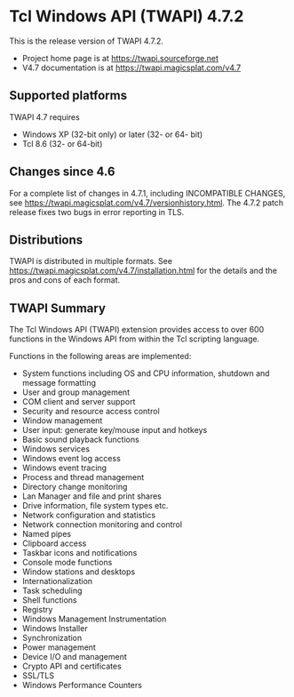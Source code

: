 # Tcl Windows API (TWAPI) 4.7.2

This is the release version of TWAPI 4.7.2.

  * Project home page is at https://twapi.sourceforge.net
  * V4.7 documentation is at https://twapi.magicsplat.com/v4.7

## Supported platforms

TWAPI 4.7 requires

  * Windows XP (32-bit only) or later (32- or 64- bit)
  * Tcl 8.6 (32- or 64-bit)

## Changes since 4.6

For a complete list of changes in 4.7.1, including INCOMPATIBLE CHANGES, see
https://twapi.magicsplat.com/v4.7/versionhistory.html. The 4.7.2 patch release
fixes two bugs in error reporting in TLS.

## Distributions

TWAPI is distributed in multiple formats.
See https://twapi.magicsplat.com/v4.7/installation.html for the details
and the pros and cons of each format.

## TWAPI Summary

The Tcl Windows API (TWAPI) extension provides
access to over 600 functions in the Windows API
from within the Tcl scripting language.

Functions in the following areas are implemented:

  * System functions including OS and CPU information,
    shutdown and message formatting
  * User and group management
  * COM client and server support
  * Security and resource access control
  * Window management
  * User input: generate key/mouse input and hotkeys
  * Basic sound playback functions
  * Windows services
  * Windows event log access
  * Windows event tracing
  * Process and thread management
  * Directory change monitoring
  * Lan Manager and file and print shares
  * Drive information, file system types etc.
  * Network configuration and statistics
  * Network connection monitoring and control
  * Named pipes
  * Clipboard access
  * Taskbar icons and notifications
  * Console mode functions
  * Window stations and desktops
  * Internationalization
  * Task scheduling
  * Shell functions 
  * Registry
  * Windows Management Instrumentation
  * Windows Installer
  * Synchronization
  * Power management
  * Device I/O and management
  * Crypto API and certificates
  * SSL/TLS
  * Windows Performance Counters

